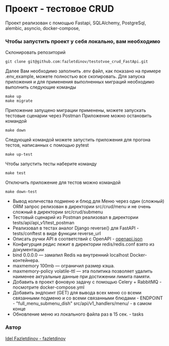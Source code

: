 # Проект - тестовое CRUD

Проект реализован с помощью Fastapi, SQLAlchemy, PostgreSql, alembic, asyncio,
docker-compose,

### Чтобы запустить проект у себя локально, вам необходимо

Склонировать репозиторий

```
git clone git@github.com:fazletdinov/testotvoe_crud_FastApi.git
```

Далее Вам необходимо заполнить .env файл, как показано
на примере .env_example, можете полностью все скопировать.
Для запуска приложения и
для применения выполненных миграций необходимо выполнить следующие команды

```
make up
make migrate
```
Приложение запущено миграции применены, можете запускать тестовые сценарии
через Postman
Приложение можно остановить командой
```
make down
```
Следующей командой можете запустить приложения для прогона тестов,
написанных с помощью pytest
```
make up-test
```
Чтобы запустить тесты наберите команду

```
make test
```

Отключить приложение для тестов можно командой

```commandline
make down-test
```
* Вывод количества подменю и блюд для Меню через один (сложный) ORM запрос релизован в
директории src/crud/menu и не очень сложный в директории src/crud/submenu
* Тестовый сценарий из Postman реализовал в директории tests/api/api_v1/test_postman
* Реализовал в тестах аналог Django reverse() для FastAPI - tests/conftest в виде функции reverse_url
* Описать ручки API в соответствий c OpenAPI - [openapi.json](openapi.json)
* Конфигурция редис лежит в директории redis/redis.conf взято из документации
* bind 0.0.0.0 — замапил Redis на внутренний localhost Docker-контейнера.
* maxmemory 100mb — ограничил размер кэша.
* maxmemory-policy volatile-ttl — эта политика позволяет удалить наименее актуальные данные при достижении лимита памяти.
* Добавить в проект фоновую задачу с помощью Celery + RabbitMQ - посмотрите docker-compose.yml
* Добавить эндпоинт (GET) для вывода всех меню со всеми связанными подменю и со всеми связанными блюдами - ENDPOINT - "full_menu_submenu_dish"
src/api/v1_handlers/menu/ - в самом конце
* Обновление меню из локального файла раз в 15 сек. - tasks
### Автор

[Idel Fazletdinov - fazletdinov](https://github.com/fazletdinov)
